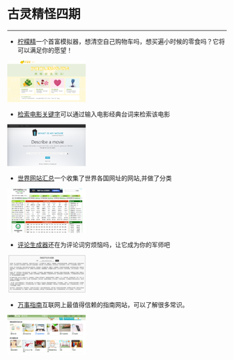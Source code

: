 # 古灵精怪四期
---

- [柠檬精](https://lemonjing.com/)一个首富模拟器，想清空自己购物车吗，想买遍小时候的零食吗？它将可以满足你的愿望！
<img width="180px" bor src="../../assets/sfmnq.png">

- [检索电影关键字](https://www.whatismymovie.com/)可以通过输入电影经典台词来检索该电影
<img width="180px" bor src="../../assets/jsdygjz.png">

- [世界网站汇总](http://www.world68.com/)一个收集了世界各国网址的网站,并做了分类
<img width="180px" bor src="../../assets/gwwzdq.png">

- [评论生成器](https://haoduck.com/demo/tbpl.html)还在为评论词穷烦恼吗，让它成为你的军师吧
<img width="180px" bor src="../../assets/plscq.png">

- [万事指南](https://zh.wikihow.com/%E9%A6%96%E9%A1%B5)互联网上最值得信赖的指南网站，可以了解很多常识。
<img width="180px" bor src="../../assets/wszn.png">